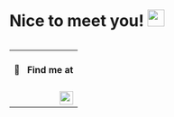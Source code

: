<h1>Nice to meet you! <img src="https://media.giphy.com/media/hvRJCLFzcasrR4ia7z/giphy.gif" width="30"></h1>

<table align="right" width="130" height="100%">
 <tr><td><h4>🔎 &nbsp; Find me at</h4></td></tr>
 <tr><td><a href="https://www.linkedin.com/in/santiagocarrascocampa/" target="_blank" rel="noopener noreferrer"><img src="https://img.shields.io/badge/-LinkedIn-0a0a0a?&logo=linkedin&logoColor=0A66C2&link=https://www.linkedin.com/in/santiagocarrascocampa/" align="right" height="24"></a></td></tr>
</table>

### About me

I'm a passionate Web Developer with expertise in both Frontend and Backend realms, though my heart truly beats for Frontend development 🖌️.
I'm on a perpetual journey of learning, constantly integrating newfound knowledge into my current workflow to enhance user experiences.

**Happy to share my knowledge with the community and teammates 🗣**

- 🖌 &nbsp;Able to do UI/UX stuff
- 📚 &nbsp;Currently learning: &nbsp;![Astro](https://img.shields.io/badge/-Astro-0a0a0a?&logo=astro)&nbsp;![Cloudflare](https://img.shields.io/badge/-Cloudflare-0a0a0a?&logo=cloudflare)&nbsp;
<details>
<summary>Some other facts to know</summary>
 
- 🥎 &nbsp;Love sports
- 💵 &nbsp;Learning finance and crypto
</details>

<details>
<summary>Extra information</summary>
 
### 🕓&nbsp;This week I spent my time on:
<!--START_SECTION:waka-->

```txt
From: 15 October 2023 - To: 22 October 2023

TypeScript   5 hrs 42 mins   █████████████████░░░░░░░░   67.90 %
JavaScript   1 hr 42 mins    █████░░░░░░░░░░░░░░░░░░░░   20.37 %
Astro        40 mins         ██░░░░░░░░░░░░░░░░░░░░░░░   08.09 %
JSON         8 mins          ▒░░░░░░░░░░░░░░░░░░░░░░░░   01.77 %
TOML         7 mins          ▒░░░░░░░░░░░░░░░░░░░░░░░░   01.42 %
CSS          2 mins          ░░░░░░░░░░░░░░░░░░░░░░░░░   00.42 %
XML          0 secs          ░░░░░░░░░░░░░░░░░░░░░░░░░   00.02 %
Other        0 secs          ░░░░░░░░░░░░░░░░░░░░░░░░░   00.01 %
```

<!--END_SECTION:waka-->

</br>

### Languages

![Typescript](https://img.shields.io/badge/-Typescript-0a0a0a?&logo=typescript)
![Javascript](https://img.shields.io/badge/-Javascript-0a0a0a?&logo=javascript)
![Solidity](https://img.shields.io/badge/-Solidity-0a0a0a?&logo=solidity)
![Swift](https://img.shields.io/badge/-Swift-0a0a0a?&logo=swift)

### Technologies & Tools

![React](https://img.shields.io/badge/-React-0a0a0a?&logo=react)
![Next.js](https://img.shields.io/badge/-Next.js-0a0a0a?&logo=next.js)
![Jest](https://img.shields.io/badge/-Jest-0a0a0a?&logo=jest&logoColor=C63D14)
![Testing Library](https://img.shields.io/badge/-Testing_Library-0a0a0a?&logo=TestingLibrary)
![React Native](https://img.shields.io/badge/-React_Native-0a0a0a?&logo=react)
![React-Query](https://img.shields.io/badge/-React_Query-0a0a0a?&logo=ReactQuery)
![React-Hook-Form](https://img.shields.io/badge/-React_Hook_Form-0a0a0a?&logo=ReactHookForm)
![SASS](https://img.shields.io/badge/-SASS-0a0a0a?&logo=sass)
![Tailwind CSS](https://img.shields.io/badge/-Tailwind_CSS-0a0a0a?&logo=TailwindCSS)
![Styled-components](https://img.shields.io/badge/-Styled_Components-0a0a0a?&logo=StyledComponents)
![Web3.js](https://img.shields.io/badge/-Web3.js-0a0a0a?&logo=Web3.js)
![Node.js](https://img.shields.io/badge/-Node-0a0a0a?&logo=node.js)
![Express](https://img.shields.io/badge/-Express-0a0a0a?&logo=express)
![Figma](https://img.shields.io/badge/-Figma-0a0a0a?&logo=figma)
![Eslint](https://img.shields.io/badge/-Eslint-0a0a0a?&logo=eslint&logoColor=482FBD)
![Prettier](https://img.shields.io/badge/-Prettier-0a0a0a?&logo=prettier)
![AWS Amplify](https://img.shields.io/badge/-AWS_Amplify-0a0a0a?&logo=AWSAmplify)
![Docker](https://img.shields.io/badge/-Docker-0a0a0a?&logo=docker)
![Firebase](https://img.shields.io/badge/-Firebase-0a0a0a?&logo=Firebase)

### Databases

![MongoDB](https://img.shields.io/badge/-MongoDB-0a0a0a?&logo=mongodb)
![PostgreSQL](https://img.shields.io/badge/-PostgreSQL-0a0a0a?&logo=postgresql)
</details>

---

<p align="right"><img src="https://komarev.com/ghpvc/?username=santychuy&label=Profile%20views&color=0e75b6&style=flat" alt="santychuy" /></p>
